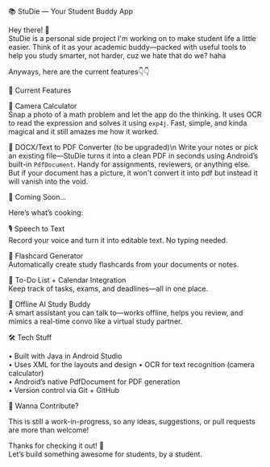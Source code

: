 📚 StuDie — Your Student Buddy App

Hey there! 👋  
StuDie is a personal side project I'm working on to make student life a little easier. Think of it as your academic buddy—packed with useful tools to help you study smarter, not harder, cuz we hate that do we? haha



Anyways, here are the current features👇👇


🚀 Current Features

📸 Camera Calculator  
Snap a photo of a math problem and let the app do the thinking. It uses OCR to read the expression and solves it using `exp4j`. Fast, simple, and kinda magical and it still amazes me how it worked.

📄 DOCX/Text to PDF Converter (to be upgraded)\n
Write your notes or pick an existing file—StuDie turns it into a clean PDF in seconds using Android’s built-in `PdfDocument`. Handy for assignments, reviewers, or anything else. But if your document has a picture, it won't 
convert it into pdf but instead it will vanish into the void.



🔮 Coming Soon...

Here’s what’s cooking:

🎙 Speech to Text  
Record your voice and turn it into editable text. No typing needed.

🧠 Flashcard Generator  
Automatically create study flashcards from your documents or notes.

📅 To-Do List + Calendar Integration  
Keep track of tasks, exams, and deadlines—all in one place.

🤖 Offline AI Study Buddy  
A smart assistant you can talk to—works offline, helps you review, and mimics a real-time convo like a virtual study partner.



🛠 Tech Stuff

• Built with Java in Android Studio  
• Uses XML for the layouts and design
• OCR for text recognition (camera calculator)  
• Android’s native PdfDocument for PDF generation  
• Version control via Git + GitHub


🤝 Wanna Contribute?

This is still a work-in-progress, so any ideas, suggestions, or pull requests are more than welcome!

Thanks for checking it out! 🙌  
Let’s build something awesome for students, by a student.


